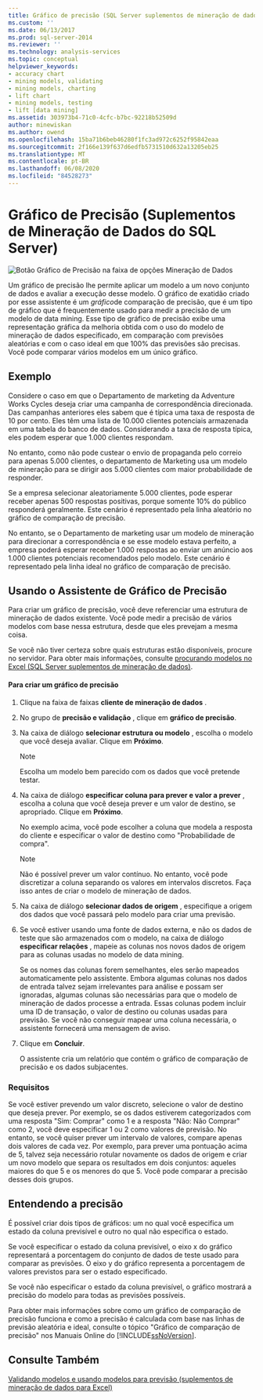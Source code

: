 ```yaml
---
title: Gráfico de precisão (SQL Server suplementos de mineração de dados) | Microsoft Docs
ms.custom: ''
ms.date: 06/13/2017
ms.prod: sql-server-2014
ms.reviewer: ''
ms.technology: analysis-services
ms.topic: conceptual
helpviewer_keywords:
- accuracy chart
- mining models, validating
- mining models, charting
- lift chart
- mining models, testing
- lift [data mining]
ms.assetid: 303973b4-71c0-4cfc-b7bc-92218b52509d
author: minewiskan
ms.author: owend
ms.openlocfilehash: 15ba71b6beb46280f1fc3ad972c6252f95842eaa
ms.sourcegitcommit: 2f166e139f637d6edfb5731510d632a13205eb25
ms.translationtype: MT
ms.contentlocale: pt-BR
ms.lasthandoff: 06/08/2020
ms.locfileid: "84528273"
---
```

# <a name="accuracy-chart-sql-server-data-mining-add-ins"></a>Gráfico de Precisão (Suplementos de Mineração de Dados do SQL Server)
  ![Botão Gráfico de Precisão na faixa de opções Mineração de Dados](media/dmc-accchart.gif "Botão Gráfico de Precisão na faixa de opções Mineração de Dados")  
  
 Um gráfico de precisão lhe permite aplicar um modelo a um novo conjunto de dados e avaliar a execução desse modelo. O gráfico de exatidão criado por esse assistente é um *gráfico*de comparação de precisão, que é um tipo de gráfico que é frequentemente usado para medir a precisão de um modelo de data mining. Esse tipo de gráfico de precisão exibe uma representação gráfica da melhoria obtida com o uso do modelo de mineração de dados especificado, em comparação com previsões aleatórias e com o caso ideal em que 100% das previsões são precisas. Você pode comparar vários modelos em um único gráfico.  
  
## <a name="example"></a>Exemplo  
 Considere o caso em que o Departamento de marketing da Adventure Works Cycles deseja criar uma campanha de correspondência direcionada. Das campanhas anteriores eles sabem que é típica uma taxa de resposta de 10 por cento. Eles têm uma lista de 10.000 clientes potenciais armazenada em uma tabela do banco de dados. Considerando a taxa de resposta típica, eles podem esperar que 1.000 clientes respondam.  
  
 No entanto, como não pode custear o envio de propaganda pelo correio para apenas 5.000 clientes, o departamento de Marketing usa um modelo de mineração para se dirigir aos 5.000 clientes com maior probabilidade de responder.  
  
 Se a empresa selecionar aleatoriamente 5.000 clientes, pode esperar receber apenas 500 respostas positivas, porque somente 10% do público responderá geralmente. Este cenário é representado pela linha aleatório no gráfico de comparação de precisão.  
  
 No entanto, se o Departamento de marketing usar um modelo de mineração para direcionar a correspondência e se esse modelo estava perfeito, a empresa poderá esperar receber 1.000 respostas ao enviar um anúncio aos 1.000 clientes potenciais recomendados pelo modelo. Este cenário é representado pela linha ideal no gráfico de comparação de precisão.  
  
## <a name="using-the-accuracy-chart-wizard"></a>Usando o Assistente de Gráfico de Precisão  
 Para criar um gráfico de precisão, você deve referenciar uma estrutura de mineração de dados existente. Você pode medir a precisão de vários modelos com base nessa estrutura, desde que eles prevejam a mesma coisa.  
  
 Se você não tiver certeza sobre quais estruturas estão disponíveis, procure no servidor. Para obter mais informações, consulte [procurando modelos no Excel &#40;SQL Server suplementos de mineração de dados&#41;](browsing-models-in-excel-sql-server-data-mining-add-ins.md).  
  
#### <a name="to-create-an-accuracy-chart"></a>Para criar um gráfico de precisão  
  
1.  Clique na faixa de faixas **cliente de mineração de dados** .  
  
2.  No grupo de **precisão e validação** , clique em **gráfico de precisão**.  
  
3.  Na caixa de diálogo **selecionar estrutura ou modelo** , escolha o modelo que você deseja avaliar. Clique em **Próximo**.  
  
    > [!NOTE]  
    >  Escolha um modelo bem parecido com os dados que você pretende testar.  
  
4.  Na caixa de diálogo **especificar coluna para prever e valor a prever** , escolha a coluna que você deseja prever e um valor de destino, se apropriado. Clique em **Próximo**.  
  
     No exemplo acima, você pode escolher a coluna que modela a resposta do cliente e especificar o valor de destino como "Probabilidade de compra".  
  
    > [!NOTE]  
    >  Não é possível prever um valor contínuo. No entanto, você pode discretizar a coluna separando os valores em intervalos discretos. Faça isso antes de criar o modelo de mineração de dados.  
  
5.  Na caixa de diálogo **selecionar dados de origem** , especifique a origem dos dados que você passará pelo modelo para criar uma previsão.  
  
6.  Se você estiver usando uma fonte de dados externa, e não os dados de teste que são armazenados com o modelo, na caixa de diálogo **especificar relações** , mapeie as colunas nos novos dados de origem para as colunas usadas no modelo de data mining.  
  
     Se os nomes das colunas forem semelhantes, eles serão mapeados automaticamente pelo assistente. Embora algumas colunas nos dados de entrada talvez sejam irrelevantes para análise e possam ser ignoradas, algumas colunas são necessárias para que o modelo de mineração de dados processe a entrada. Essas colunas podem incluir uma ID de transação, o valor de destino ou colunas usadas para previsão. Se você não conseguir mapear uma coluna necessária, o assistente fornecerá uma mensagem de aviso.  
  
7.  Clique em **Concluir**.  
  
     O assistente cria um relatório que contém o gráfico de comparação de precisão e os dados subjacentes.  
  
### <a name="requirements"></a>Requisitos  
 Se você estiver prevendo um valor discreto, selecione o valor de destino que deseja prever. Por exemplo, se os dados estiverem categorizados com uma resposta "Sim: Comprar" como 1 e a resposta "Não: Não Comprar" como 2, você deve especificar 1 ou 2 como valores de previsão. No entanto, se você quiser prever um intervalo de valores, compare apenas dois valores de cada vez. Por exemplo, para prever uma pontuação acima de 5, talvez seja necessário rotular novamente os dados de origem e criar um novo modelo que separa os resultados em dois conjuntos: aqueles maiores do que 5 e os menores do que 5. Você pode comparar a precisão desses dois grupos.  
  
## <a name="understanding-accuracy"></a>Entendendo a precisão  
 É possível criar dois tipos de gráficos: um no qual você especifica um estado da coluna previsível e outro no qual não especifica o estado.  
  
 Se você especificar o estado da coluna previsível, o eixo x do gráfico representará a porcentagem do conjunto de dados de teste usado para comparar as previsões. O eixo y do gráfico representa a porcentagem de valores previstos para ser o estado especificado.  
  
 Se você não especificar o estado da coluna previsível, o gráfico mostrará a precisão do modelo para todas as previsões possíveis.  
  
 Para obter mais informações sobre como um gráfico de comparação de precisão funciona e como a precisão é calculada com base nas linhas de previsão aleatória e ideal, consulte o tópico "Gráfico de comparação de precisão" nos Manuais Online do [!INCLUDE[ssNoVersion](../includes/ssnoversion-md.md)].  
  
## <a name="see-also"></a>Consulte Também  
 [Validando modelos e usando modelos para previsão &#40;suplementos de mineração de dados para Excel&#41;](validating-models-and-using-models-for-prediction-data-mining-add-ins-for-excel.md)  
  
  
